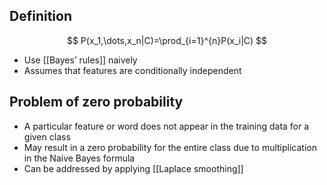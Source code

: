 ## Definition

$$
P(x_1,\dots,x_n|C)=\prod_{i=1}^{n}P(x_i|C)
$$

- Use [[Bayes’ rules]] naively
- Assumes that features are conditionally independent

## Problem of zero probability

-  A particular feature or word does not appear in the training data for a given class
- May result in a zero probability for the entire class due to multiplication in the Naive Bayes formula
- Can be addressed by applying [[Laplace smoothing]]
